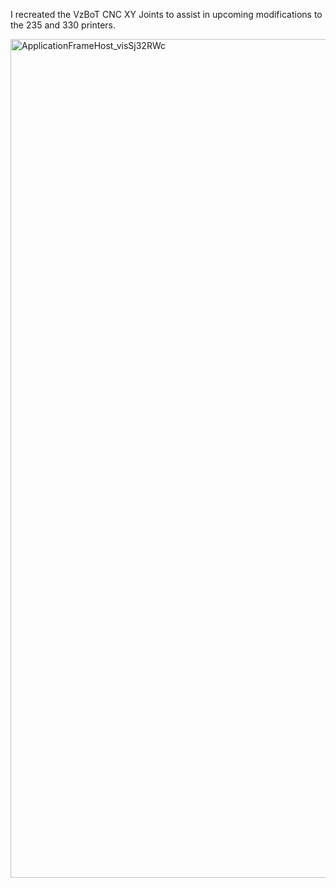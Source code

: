 I recreated the VzBoT CNC XY Joints to assist in upcoming modifications to the 235 and 330 printers.



<img width="1722" height="1342" alt="ApplicationFrameHost_visSj32RWc" src="https://github.com/user-attachments/assets/a0761865-6864-41b7-ad85-dc3a419f5fd8" />

